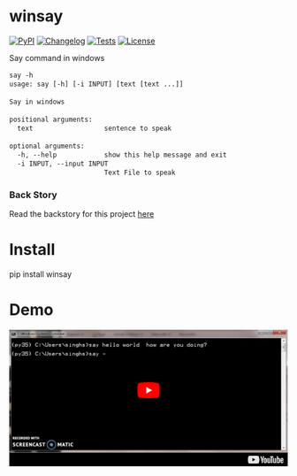 # winsay
[![PyPI](https://img.shields.io/pypi/v/winsay.svg)](https://pypi.org/project/winsay/)
[![Changelog](https://img.shields.io/github/v/release/sukhbinder/winsay?include_prereleases&label=changelog)](https://github.com/sukhbinder/winsay/releases)
[![Tests](https://github.com/sukhbinder/winsay/workflows/Test/badge.svg)](https://github.com/sukhbinder/winsay/actions?query=workflow%3ATest)
[![License](https://img.shields.io/badge/license-Apache%202.0-blue.svg)](https://github.com/sukhbinder/winsay/blob/main/LICENSE)

Say command in windows

```
say -h
usage: say [-h] [-i INPUT] [text [text ...]]

Say in windows

positional arguments:
  text                  sentence to speak

optional arguments:
  -h, --help            show this help message and exit
  -i INPUT, --input INPUT
                        Text File to speak
```


### Back Story

Read the backstory for this project [here](https://sukhbinder.wordpress.com/2020/09/30/winsay/)

# Install
pip install winsay


# Demo

[![Check a demo](https://raw.githubusercontent.com/sukhbinder/winsay/master/img/youtube.png)](https://youtu.be/dZaV5MtG3n4)


